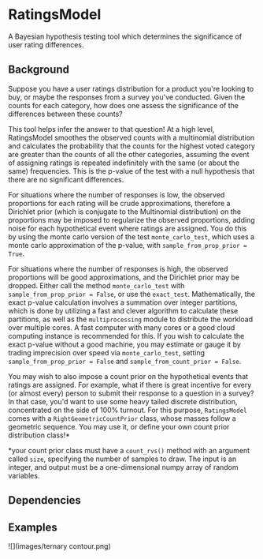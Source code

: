 # RatingsModel
A Bayesian hypothesis testing tool which determines the significance of user rating differences.


## Background
Suppose you have a user ratings distribution for a product you're looking to buy, or maybe the responses from a survey you've conducted. Given the counts for each category, how does one assess the significance of the differences between these counts? 

This tool helps infer the answer to that question! At a high level, RatingsModel smoothes the observed counts with a multinomial distribution and calculates the probability that the counts for the highest voted category are greater than the counts of all the other categories, assuming the event of assigning ratings is repeated indefinitely with the same (or about the same) frequencies. This is the p-value of the test with a null hypothesis that there are no significant differences.

For situations where the number of responses is low, the observed proportions for each rating will be crude approximations, therefore a Dirichlet prior (which is conjugate to the Multinomial distribution) on the proportions may be imposed to regularize the observed proportions, adding noise for each hypothetical event where ratings are assigned. You do this by using the monte carlo version of the test ``monte_carlo_test``, which uses a monte carlo approximation of the p-value, with ``sample_from_prop_prior = True``. 

For situations where the number of responses is high, the observed proportions will be good approximations, and the Dirichlet prior may be dropped. Either call the method ``monte_carlo_test`` with ``sample_from_prop_prior = False``, or use the ``exact_test``. Mathematically, the exact p-value calculation involves a summation over integer partitions, which is done by utilizing a fast and clever algorithm to calculate these partitions, as well as the ``multiprocessing`` module to distribute the workload over multiple cores. A fast computer with many cores or a good cloud computing instance is recommended for this. If you wish to calculate the exact p-value without a good machine, you may estimate or gauge it by trading imprecision over speed via ``monte_carlo_test``, setting ``sample_from_prop_prior = False`` and ``sample_from_count_prior = False``.

You may wish to also impose a count prior on the hypothetical events that ratings are assigned. For example, what if there is great incentive for every (or almost every) person to submit their response to a question in a survey? In that case, you'd want to use some heavy tailed discrete distribution, concentrated on the side of 100% turnout. For this purpose, ``RatingsModel`` comes with a ``RightGeometricCountPrior`` class, whose masses follow a geometric sequence. You may use it, or define your own count prior distribution class!* 

*your count prior class must have a ``count_rvs()`` method with an argument called ``size``, specifying the number of samples to draw. The input is an integer, and output must be a one-dimensional numpy array of random variables. 

## Dependencies

## Examples

![](images/ternary contour.png)
